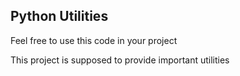 Python Utilities
---
Feel free to use this code in your project


This project is supposed to provide important utilities 